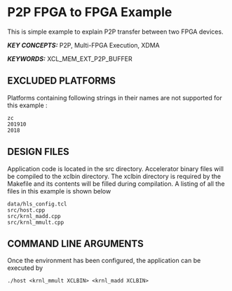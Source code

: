 P2P FPGA to FPGA Example
======================

This is simple example to explain P2P transfer between two FPGA devices.

***KEY CONCEPTS:*** P2P, Multi-FPGA Execution, XDMA

***KEYWORDS:*** XCL_MEM_EXT_P2P_BUFFER

## EXCLUDED PLATFORMS
Platforms containing following strings in their names are not supported for this example :
```
zc
201910
2018
```

##  DESIGN FILES
Application code is located in the src directory. Accelerator binary files will be compiled to the xclbin directory. The xclbin directory is required by the Makefile and its contents will be filled during compilation. A listing of all the files in this example is shown below

```
data/hls_config.tcl
src/host.cpp
src/krnl_madd.cpp
src/krnl_mmult.cpp
```

##  COMMAND LINE ARGUMENTS
Once the environment has been configured, the application can be executed by
```
./host <krnl_mmult XCLBIN> <krnl_madd XCLBIN>
```

